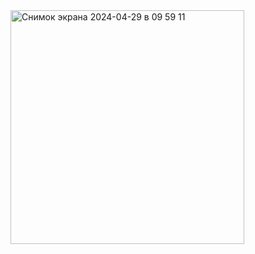 <img width="374" alt="Снимок экрана 2024-04-29 в 09 59 11" src="https://github.com/inzhu-ka/flutter_practice/assets/145310551/3228bc75-ca66-427b-8811-e853bc080b51">
